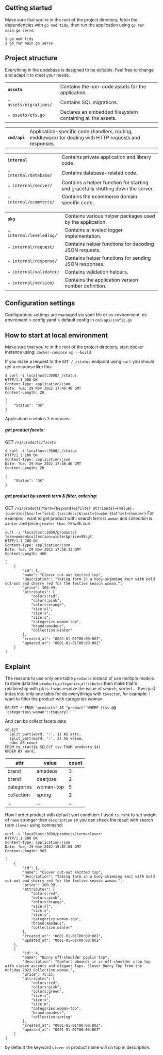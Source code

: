 ## Getting started

Make sure that you're in the root of the project directory, fetch the dependencies with `go mod tidy`, then run the
application using `go run main.go serve`:

```
$ go mod tidy
$ go run main.go serve
```

## Project structure

Everything in the codebase is designed to be editable. Feel free to change and adapt it to meet your needs.

|     |     |
| --- | --- |
| **`assets`** | Contains the non-code assets for the application. |
| `↳ assets/migrations/` | Contains SQL migrations. |
| `↳ assets/efs.go` | Declares an embedded filesystem containing all the assets. |

|     |     |
| --- | --- |
| **`cmd/api`** | Application-specific code (handlers, routing, middleware) for dealing with HTTP requests and responses. |

|     |                                                                                                                                  |
| --- |----------------------------------------------------------------------------------------------------------------------------------|
| **`internal`** | Contains private application and library code. |
| `↳ internal/database/` | Contains database-related code. |
| `↳ internal/server/` | Contains a helper function for starting and gracefully shutting down the server. |
| `↳ internal/ecommerce/` | Contains the ecommerce domain specific code. |

|                          |     |
|--------------------------| --- |
| **`pkg`**                | Contains various helper packages used by the application. |
| `↳ internal/leveledlog/` | Contains a leveled logger implementation. |
| `↳ internal/request/`    | Contains helper functions for decoding JSON requests. |
| `↳ internal/response/`   | Contains helper functions for sending JSON responses. |
| `↳ internal/validator/`  | Contains validation helpers. |
| `↳ internal/version/`    | Contains the application version number definition. |

## Configuration settings

Configuration settings are managed via yaml file or os environment.
os enviroment > config yaml > default config in `cmd/api/config.go`

## How to start at local environment
Make sure that you're in the root of the project directory, start docker instance using:
`docker-compose up --build`

If you make a request to the `GET /_/status` endpoint using `curl` you should get a response like this:
```
$ curl -i localhost:3000/_/status
HTTP/1.1 200 OK
Content-Type: application/json
Date: Tue, 29 Nov 2022 17:46:40 GMT
Content-Length: 20

{
	"Status": "OK"
}
```
Application contains 2 endpoins:
##### get product facets:
GET `/v1/products/facets`
```
$ curl -i localhost:3000/_/status
HTTP/1.1 200 OK
Content-Type: application/json
Date: Tue, 29 Nov 2022 17:46:40 GMT
Content-Length: 20

{
	"Status": "OK"
}
```
##### get product by search term & filter, ordering:
GET `/v1/products?term={keyword}&{filter attribute}={value}:{operator}&sort={field}:{asc|desc}&limit={number}&offset={number}`
For example: I want to get product with: search term is `woman` and collection is `winter` and price `greater than 99` with curl:
```
curl -i 'localhost:3000/products?term=woman&collection=winter&price=99:gt'
HTTP/1.1 200 OK
Content-Type: application/json
Date: Tue, 29 Nov 2022 17:58:33 GMT
Content-Length: 466

[
	{
		"id": 1,
		"name": "Clover cut-out knitted top",
		"description": "Taking form in a body-skimming knit with bold cut-out and cherry red for the festive season woman.",
		"price": 100.99,
		"attributes": [
			"colors:red",
			"colors:pink",
			"colors:orange",
			"size:xl",
			"size:x",
			"size:s",
			"categories:woman-top",
			"brand:amadeus",
			"collection:winter"
		],
		"created_at": "0001-01-01T00:00:00Z",
		"updated_at": "0001-01-01T00:00:00Z"
	}
]
```
## Explaint
The reasons to use only one table `products` instead of use multiple models to store data like `products`,`categories`,`attributes` then make that's relationship with pk is:
I was resolve the issue of search, sorted ... then just index into only one table for do everythings with `tsvector`, for example: I want to filter the product with categories woman
```
SELECT * FROM "products" AS "product" WHERE (tsv @@ 'categories\:woman'::tsquery);
```
And can be collect facets data
```
SELECT
  split_part(word, ':', 1) AS attr,
  split_part(word, ':', 2) AS value,
  ndoc AS count
FROM ts_stat($$ SELECT tsv FROM products $$)
ORDER BY word;
```
|   attr  |   value  |   count  |
| --- | --- |--- |
| brand | amadeus  | 3 |
| brand | dearjose | 2 |
| categories | woman-top | 5 |
| collection | spring | 2 |
| ... | ... | ... |

How I order product with default sort condition:
I used `ts_rank` to set weight of `name` stronger than `description` so you can check the result with search term `clover` using command:
```
curl -i 'localhost:3000/products?term=clover'
HTTP/1.1 200 OK
Content-Type: application/json
Date: Tue, 29 Nov 2022 18:07:54 GMT
Content-Length: 969

[
	{
		"id": 1,
		"name": "Clover cut-out knitted top",
		"description": "Taking form in a body-skimming knit with bold cut-out and cherry red for the festive season woman.",
		"price": 100.99,
		"attributes": [
			"colors:red",
			"colors:pink",
			"colors:orange",
			"size:xl",
			"size:x",
			"size:s",
			"categories:woman-top",
			"brand:amadeus",
			"collection:winter"
		],
		"created_at": "0001-01-01T00:00:00Z",
		"updated_at": "0001-01-01T00:00:00Z"
	},
	{
		"id": 4,
		"name": "Bunny off-shoulder poplin top",
		"description": "Comfort abounds in an off-shoulder crop top with sleeve accents and elegant laps. Clover Bunny Top from the Holiday 2023 Collection woman.",
		"price": 75.25,
		"attributes": [
			"colors:red",
			"colors:pink",
			"colors:green",
			"size:s",
			"size:x",
			"size:m",
			"categories:woman-top",
			"brand:amadeus",
			"collection:spring"
		],
		"created_at": "0001-01-01T00:00:00Z",
		"updated_at": "0001-01-01T00:00:00Z"
	}
]
```

by default the keyword `clover` in product name will on top in description.